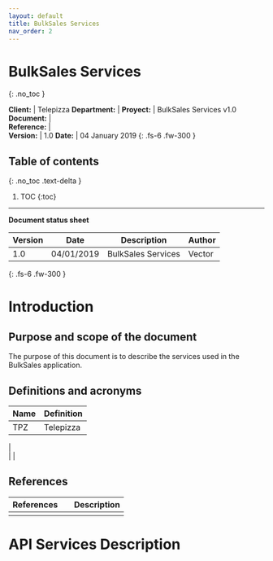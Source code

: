 ```yaml
---
layout: default
title: BulkSales Services
nav_order: 2
---
```


# BulkSales Services
{: .no_toc }


**Client:** | Telepizza
**Department:** | 
**Proyect:** | BulkSales Services v1.0
**Document:** |   
**Reference:** |   
**Version:** | 1.0
**Date:** | 04 January 2019
{: .fs-6 .fw-300 }

## Table of contents
{: .no_toc .text-delta }

1. TOC
{:toc}

---

__**Document status sheet**__

Version | Date | Description | Author
-- | -- | -- | -- 
1.0 | 04/01/2019 | BulkSales Services | Vector
{: .fs-6 .fw-300 }


# Introduction

## Purpose and scope of the document 

The purpose of this document is to describe the services used in the BulkSales application.

## Definitions and acronyms

Name | Definition
-- | --
TPZ     | Telepizza           
   |   
   |
   |

## References

References |   | Description
-- | -- | --
   |   |   
   
# API Services Description



